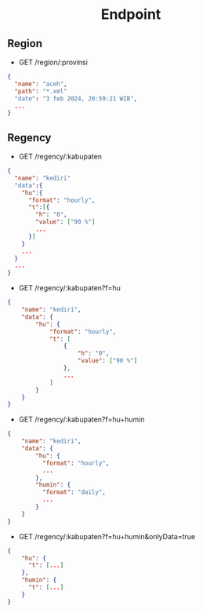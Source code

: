 <h1 align="center">Endpoint</h1>

## Region

-   GET /region/:provinsi

```json
{
  "name": "aceh",
  "path": "*.xml"
  "date": "3 feb 2024, 20:59:21 WIB",
  ...
}
```

## Regency

-   GET /regency/:kabupaten

```json
{
  "name": "kediri"
  "data":{
    "hu":{
      "format": "hourly",
      "t":[{
        "h": "0",
        "value": ["90 %"]
        ...
      }]
    }
    ...
  }
  ...
}
```

-   GET /regency/:kabupaten?f=hu

```json
{
    "name": "kediri",
    "data": {
        "hu": {
            "format": "hourly",
            "t": [
                {
                    "h": "0",
                    "value": ["90 %"]
                },
                ...
            ]
        }
    }
}
```

-   GET /regency/:kabupaten?f=hu+humin

```json
{
    "name": "kediri",
    "data": {
        "hu": {
          "format": "hourly",
          ...
        },
        "humin": {
          "format": "daily",
          ...
        }
    }
}
```

-   GET /regency/:kabupaten?f=hu+humin&onlyData=true

```json
{
    "hu": {
      "t": [...]
    },
    "humin": {
      "t": [...]
    }
}
```
